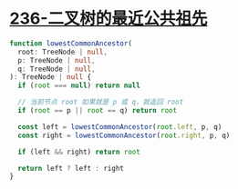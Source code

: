 # [236-二叉树的最近公共祖先](https://leetcode-cn.com/problems/lowest-common-ancestor-of-a-binary-tree/)

```ts
function lowestCommonAncestor(
  root: TreeNode | null,
  p: TreeNode | null,
  q: TreeNode | null,
): TreeNode | null {
  if (root === null) return null

  // 当前节点 root 如果就是 p 或 q，就返回 root
  if (root == p || root == q) return root

  const left = lowestCommonAncestor(root.left, p, q)
  const right = lowestCommonAncestor(root.right, p, q)

  if (left && right) return root

  return left ? left : right
}
```
